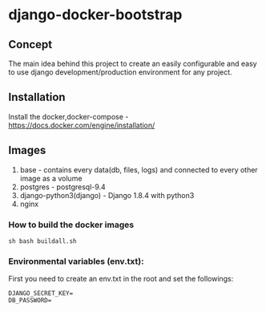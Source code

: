 # django-docker-bootstrap

## Concept
The main idea behind this project to create an easily configurable and easy to use django
development/production environment for any project.

## Installation
Install the docker,docker-compose - https://docs.docker.com/engine/installation/

## Images
1. base - contains every data(db, files, logs) and connected to every other image as a volume
2. postgres - postgresql-9.4
3. django-python3(django) - Django 1.8.4 with python3
4. nginx

### How to build the docker images
```sh bash buildall.sh ```

### Environmental variables (env.txt):
First you need to create an env.txt in the root and set the followings:
```
DJANGO_SECRET_KEY=
DB_PASSWORD=
```
